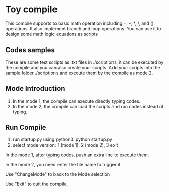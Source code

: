 # Toy compile

This compile supports to basic math operation including +, -, \*, /, and () operations. It also implement branch and loop operations. You can use it to design some math logic equations as scripts

## Codes samples

These are some test scripts as .txt files in ./scriptions, it can be executed by the compile and you can also create your scripts. Add your scripts into the sample folder ./scriptions and execute them by the compile as mode 2.

## Mode Introduction

1. In the mode 1, the compile can execute directly typing codes.
2. In the mode 2, the compile can load the scripts and run codes instead of typing.

## Run Compile

1. run startup.py using python3: python startup.py
2. select mode version: 1 (mode 1), 2 (mode 2), 3 exit

In the mode 1, after typing codes, push an extra line to execute them.

In the mode 2, you need enter the file name to trigger it.

Use "ChangeMode" to back to the Mode selection

Use "Exit" to quit the compile.
